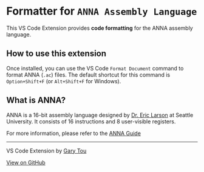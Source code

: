 # Formatter for `ANNA Assembly Language`

This VS Code Extension provides **code formatting** for the ANNA assembly language.

## How to use this extension
Once installed, you can use the VS Code `Format Document` command	to format ANNA (`.ac`) files.
The default shortcut for this command is `Option+Shift+F` (or `Alt+Shift+F` for Windows).


## What is ANNA?

ANNA is a 16-bit assembly language designed by [Dr. Eric Larson](https://www.seattleu.edu/scieng/about/faculty-and-staff/profiles/larson-eric.html) at Seattle University. It consists of 16 instructions and 8 user-visible registers.

For more information, please refer to the [ANNA Guide](http://fac-staff.seattleu.edu/elarson/web/Software/anna/ANNA_Guide.doc)

---

VS Code Extension by [Gary Tou](https://garytou.com)

[View on GitHub](https://github.com/garyhtou/vscode-anna-formatter)
